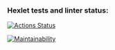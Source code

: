 ### Hexlet tests and linter status:
[![Actions Status](https://github.com/dimassspb/frontend-project-lvl3/workflows/hexlet-check/badge.svg)](https://github.com/dimassspb/frontend-project-lvl3/actions)

[![Maintainability](https://api.codeclimate.com/v1/badges/ef948694824f0545bfce/maintainability)](https://codeclimate.com/github/dimassspb/frontend-project-lvl3/maintainability)